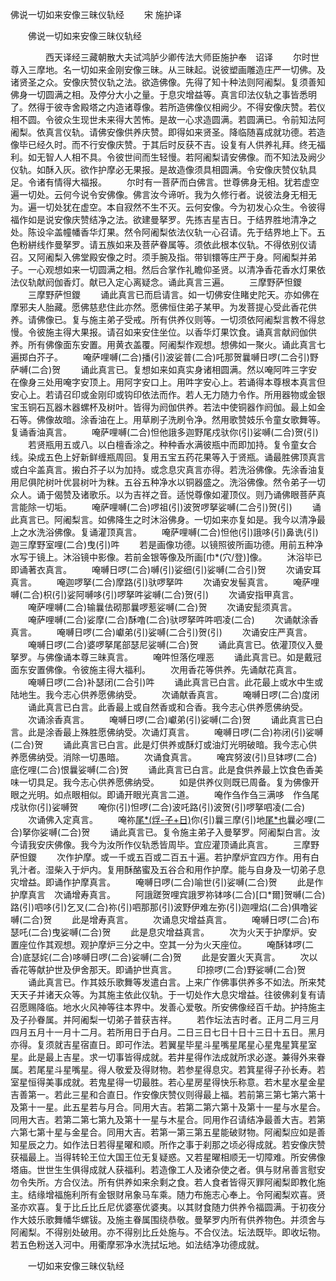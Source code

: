   佛说一切如来安像三昧仪轨经
　　宋 施护译




　　佛说一切如来安像三昧仪轨经

　　　　西天译经三藏朝散大夫试鸿胪少卿传法大师臣施护奉　诏译
　　尔时世尊入三摩地。名一切如来金刚安像三昧。从三昧起。说彼塑画雕造庄严一切佛。及诸贤圣之众。安像庆赞仪轨之法。欲造佛像。先得了知十种法则阿阇梨。复须善知佛身一切圆满之相。及停分大小之量。于息灾增益等。真言印法仪轨之事皆悉明了。然得于彼寺舍殿塔之内造诸尊像。若所造佛像仪相阙少。不得安像庆赞。若仪相不圆。令彼众生现世未来得大苦怖。是故一心求造圆满。若圆满已。令前知法阿阇梨。依真言仪轨。请佛安像供养庆赞。即得如来贤圣。降临随喜成就功德。若造像毕已经久时。而不行安像庆赞。于其后时反获不吉。设复有人供养礼拜。终无福利。如无智人人相不具。令彼世间而生轻慢。若阿阇梨请安佛像。而不知法及阙少仪轨。如酥入灰。欲作护摩必无果报。是故造像须具相圆满。令安像庆赞仪轨具足。令诸有情得大福报。
　　尔时有一菩萨而白佛言。世尊佛身无相。犹若虚空遍一切处。云何今说令安佛像。佛言汝今谛听。我为久修行者。说彼法身无相无为。遍一切处犹在虚空。本自寂然不生不灭。云何安像。今为初发心众生。令彼得福作如是说安像庆赞结净之法。欲建曼拏罗。先拣吉星吉日。于结界胜地清净之处。陈设伞盖幢幡香华灯果。然令阿阇梨依法仪轨一心召请。先于结界地上下。五色粉絣线作曼拏罗。请五族如来及菩萨眷属等。须依此根本仪轨。不得依别仪请召。又阿阇梨入佛堂殿安像之时。须手腕及指。带钏镮等庄严于身。阿阇梨并弟子。一心观想如来一切圆满之相。然后合掌作礼瞻仰圣贤。以清净香花香水灯果依法仪轨献阏伽香灯。献已入定心离疑念。诵此真言三遍。
　　三摩野萨怛鑁
　　三摩野萨怛鑁
　　诵此真言已而启请言。如一切佛安住睹史陀天。亦如佛在摩邪夫人胎藏。愿佛慈悲住此亦然。愿佛恒住弟子某甲。为发菩提心受此香花供养。请佛像已。复与施主弟子受戒。所有供养仪则等。一切须依阿阇梨言教不得怠慢。令彼施主得大果报。请召如来安住坐位。以香华灯果饮食。诵真言献阏伽供养。所有佛像面东安置。用黄衣盖覆。阿阇梨作观想。想佛如一聚火。诵此真言七遍掷白芥子。
　　唵萨哩嚩(二合)播(引)波娑普(二合)吒那贺曩嚩日啰(二合引)野萨嚩(二合)贺
　　诵此真言已。复想如来如真实身诸相圆满。然以唵阿吽三字安在像身三处用唵字安顶上。用阿字安口上。用吽字安心上。若诵得本尊根本真言但安心上。若请召印或金刚印或钩印依法而作。若人无力随力令作。所用器物或金银宝玉铜石瓦器木器螺杯及树叶。皆得为阏伽供养。若法中使铜器作阏伽。最上如金石等。佛像故暗。涂香油在上。用草刷子洗刷令净。然用歌赞妓乐令童女歌舞等。复诵香油真言。
　　唵萨哩嚩(二合)怛他誐多迦野尾戍驮你(引)娑嚩(二合)贺(引)
　　若贤瓶用五或八。以白檀香涂之。种种香水满彼瓶中而即加持。复令童女合线。染成五色上好新鲜缠瓶周回。复用五宝五药花果等入于贤瓶。诵最胜佛顶真言或白伞盖真言。摋白芥子以为加持。或念息灾真言亦得。若洗浴佛像。先涂香油复用尼俱陀树叶优昙树叶为粖。五谷五种净水以铜器盛之。洗浴佛像。然令弟子一切众人。诵于偈赞及诸歌乐。以为吉祥之音。适悦尊像如灌顶仪。则乃诵佛眼菩萨真言能除一切垢。
　　唵萨哩嚩(二合)啰祖(引)波贺啰拏娑嚩(二合引)贺(引)
　　诵此真言已。阿阇梨言。如佛降生之时沐浴佛身。一切如来亦复如是。我今以清净最上之水洗浴佛像。复诵灌顶真言。
　　唵萨哩嚩(二合)怛他(引)誐哆(引)鼻诜(引)迦三摩野室哩(二合)曳(引)吽
　　若是画像功德。以镜照彼所画功德。用前五种净水写于镜上。沐浴镜中影像。若前金银等像及所画[巾*(穴/登)]像。
　　沐浴毕已即诵著衣真言。
　　唵嚩日啰(二合)嚩(引)娑细(引)娑嚩(二合引)贺
　　次诵安耳真言。
　　唵迦啰拏(二合)摩路(引)驮啰拏吽
　　次诵安发髻真言。
　　唵萨哩嚩(二合)枳(引)娑阿嚩哆(引)啰拏吽娑嚩(二合)贺(引)
　　次诵安指甲真言。
　　唵萨哩嚩(二合)输曩佉砌那曩啰惹娑嚩(二合)贺
　　次诵安髭须真言。
　　唵萨哩嚩(二合)娑摩(二合)酥噜(二合)驮啰拏吽吽呬凌(二合)
　　次诵献涂香真言。
　　唵嚩日啰(二合)巘弟(引)娑嚩(二合引)贺(引)
　　次诵安庄严真言。
　　唵嚩日啰(二合)婆啰拏尾部瑟尼娑嚩(二合)贺
　　诵此真言已。依灌顶仪入曼拏罗。与佛像诵本尊三昧真言。
　　唵吽怛落仡哩恶
　　诵此真言已。如是戴冠面东安置佛像。令彼施主得大福利。
　　次用香花等供养。先诵献花真言。
　　唵嚩日啰(二合)补瑟闭(二合引)吽
　　诵此真言已白言。此花最上或水中生或陆地生。我今志心供养愿佛纳受。
　　次诵献香真言。
　　唵嚩日啰(二合)度闭
　　诵此真言已白言。此香最上或自然香或和合香。我今志心供养愿佛纳受。
　　次诵涂香真言。
　　唵嚩日啰(二合)巘弟(引)娑嚩(二合)贺
　　诵此真言已白言。此是涂香最上殊胜愿佛纳受。次诵灯真言。
　　唵嚩日啰(二合)祢闭(引)娑嚩(二合)贺
　　诵此真言已白言。此是灯供养或酥灯或油灯光明破暗。我今志心供养愿佛纳受。消除一切愚暗。
　　次诵食真言。
　　唵宾努波(引)旦钵啰(二合)底仡哩(二合)恨曩娑嚩(二合)贺
　　诵此真言已白言。此是食供养最上饮食色香美味一切具足。我今志心供养愿佛纳受。
　　如是供养仪则既已周备。复为佛像开眼之光明。如点眼相似。即诵开眼光真言二道。
　　唵作刍作刍三满哆　作刍尾戍驮你(引)娑嚩贺
　　唵你(引)怛啰(二合)波吒路(引)波贺(引)啰拏呬凌(二合)
　　次诵佛入定真言。
　　唵祢[尾*(烰-子+日)](切身)你(引)曩三摩(引)地[尾*也](切身)曩必哩(二合)拏你娑嚩(二合)贺
　　诵此真言已。复令施主弟子入曼拏罗。阿阇梨白言。汝今请我安庆佛像。我今为汝所作仪轨悉皆周毕。宜应灌顶诵此真言。
　　三摩野萨怛鑁
　　次作护摩。或一千或五百或二百五十遍。若护摩炉宜四方作。用有白乳汁者。湿柴入于炉内。复用酥酪蜜及五谷合和用作护摩。能与自身及一切弟子息灾增益。即诵作护摩真言。
　　唵嚩日啰(二合)喻世(引)娑嚩(二合)贺
　　此是作护摩真言　次诵增寿真言。
　　阿誐蹉贺哩宾誐罗祢钵哆(二合)[口*爾]贺嚩(二合)路(引)呬哆(引)乞叉(二合)祢(引)呬那那(引)波野伊难左弥(引)迦哩焰(二合)俱噜娑嚩(二合)贺
　　此是增寿真言。
　　次诵息灾增益真言。
　　唵嚩日啰(二合)布瑟吒(二合)曳娑嚩(二合)贺
　　此是息灾增益真言。
　　次为火天于护摩炉。安置座位作其观想。观护摩炉三分之中。空其一分为火天座位。
　　唵酥钵啰(二合)底瑟姹(二合)哆嚩日啰(二合)娑嚩(二合)贺
　　此是安置火天真言。
　　次以香花等献护世及伊舍那天。即诵护世真言。
　　印捺啰(二合)野娑嚩(二合)贺
　　诵此真言已。作其妓乐歌舞等发遣白言。上来广作佛事供养多不如法。所来梵天天子并诸天众等。为其施主依此仪轨。于一切处作大息灾增益。往彼佛刹复有请召愿赐降临。地水火风神等往本界中。发善心爱敬。所安佛像经百千劫。护持施主及子孙眷属。并阿阇梨一切弟子普获吉祥。
　　若作坛法吉时者。正月二月三月四月五月十一月十二月。若所用日于白月。二日三日七日十日十三日十五日。黑月亦得。复须就吉星宿直日。即可作法。若翼星毕星斗星嘴星尾星心星鬼星箕星室星。此是最上吉星。求一切事皆得成就。若井星得作法成就所求必遂。兼得外来眷属。若尾星斗星嘴星。得人敬爱及得财物。若参星得息灾。若箕星得子孙长寿。若室星恒得美事成就。若鬼星得一切最胜。若心星房星得快乐称意。若木星水星金星吉善第一。若此三星和合直日。作安像庆赞仪则得最上福。若前第三第七第六第十及第十一星。此五星若与月合。同用大吉。若第二第六第十及第十一星与水星合。同用大吉。若第二第七第九及第十一星与木星合。同用作召请结净最善大吉。若第六第七第十星与金星合。同用大吉。若第一第三第五星能破财物。阿阇梨应如是善知星辰之力。如作法日若得星曜和顺。所作之事于刹那之顷必得成就。若安像庆赞获福最上。当得转轮王位大国王位无复疑惑。又若星曜相顺无一切障难。所安佛像塔庙。世世生生俱得成就人获福利。若造像工人及诸杂使之者。俱与财帛善言慰安勿令失所。方合仪法。所有供养如来余剩之食。若人食者皆得灭罪阿阇梨即教化施主。结缘增福施利所有金银财帛象马车乘。随力布施志心奉上。令阿阇梨欢喜。贤圣亦欢喜。复于比丘比丘尼优婆塞优婆夷。以其财食随力供养令福圆满。于初夜分作大妓乐歌舞幡华螺钹。及施主眷属围绕恭敬。曼拏罗内所有供养物色。并须舍与阿阇梨。不得别处破用。亦不得别比丘处施与。不合仪法。坛法既毕。即收坛物。若五色粉送入河中。用衢摩邪净水洗拭坛地。如法结净功德成就。

　　一切如来安像三昧仪轨经


